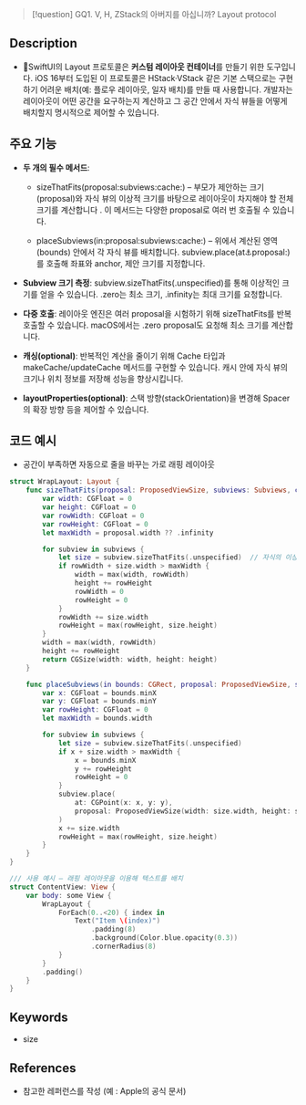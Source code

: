 >[!question]
>GQ1. V, H, ZStack의 아버지를 아십니까? Layout protocol

## Description
- SwiftUI의 Layout 프로토콜은 **커스텀 레이아웃 컨테이너**를 만들기 위한 도구입니다. iOS 16부터 도입된 이 프로토콜은 HStack·VStack 같은 기본 스택으로는 구현하기 어려운 배치(예: 플로우 레이아웃, 일자 배치)를 만들 때 사용합니다. 개발자는 레이아웃이 어떤 공간을 요구하는지 계산하고 그 공간 안에서 자식 뷰들을 어떻게 배치할지 명시적으로 제어할 수 있습니다.

## 주요 기능
+ **두 개의 필수 메서드**:
    - sizeThatFits(proposal:subviews:cache:) – 부모가 제안하는 크기(proposal)와 자식 뷰의 이상적 크기를 바탕으로 레이아웃이 차지해야 할 전체 크기를 계산합니다 . 이 메서드는 다양한 proposal로 여러 번 호출될 수 있습니다.
        
    - placeSubviews(in:proposal:subviews:cache:) – 위에서 계산된 영역(bounds) 안에서 각 자식 뷰를 배치합니다. subview.place(at:anchor:proposal:)를 호출해 좌표와 anchor, 제안 크기를 지정합니다.
    
- **Subview 크기 측정**: subview.sizeThatFits(.unspecified)를 통해 이상적인 크기를 얻을 수 있습니다. .zero는 최소 크기, .infinity는 최대 크기를 요청합니다.
    
- **다중 호출**: 레이아웃 엔진은 여러 proposal을 시험하기 위해 sizeThatFits를 반복 호출할 수 있습니다. macOS에서는 .zero proposal도 요청해 최소 크기를 계산합니다.
    
- **캐싱(optional)**: 반복적인 계산을 줄이기 위해 Cache 타입과 makeCache/updateCache 메서드를 구현할 수 있습니다. 캐시 안에 자식 뷰의 크기나 위치 정보를 저장해 성능을 향상시킵니다.
    
- **layoutProperties(optional)**: 스택 방향(stackOrientation)을 변경해 Spacer의 확장 방향 등을 제어할 수 있습니다.

## 코드 예시
+ 공간이 부족하면 자동으로 줄을 바꾸는 가로 래핑 레이아웃
```swift
struct WrapLayout: Layout {
    func sizeThatFits(proposal: ProposedViewSize, subviews: Subviews, cache: inout ()) -> CGSize {
        var width: CGFloat = 0
        var height: CGFloat = 0
        var rowWidth: CGFloat = 0
        var rowHeight: CGFloat = 0
        let maxWidth = proposal.width ?? .infinity

        for subview in subviews {
            let size = subview.sizeThatFits(.unspecified)  // 자식의 이상적 크기
            if rowWidth + size.width > maxWidth {
                width = max(width, rowWidth)
                height += rowHeight
                rowWidth = 0
                rowHeight = 0
            }
            rowWidth += size.width
            rowHeight = max(rowHeight, size.height)
        }
        width = max(width, rowWidth)
        height += rowHeight
        return CGSize(width: width, height: height)
    }

    func placeSubviews(in bounds: CGRect, proposal: ProposedViewSize, subviews: Subviews, cache: inout ()) {
        var x: CGFloat = bounds.minX
        var y: CGFloat = bounds.minY
        var rowHeight: CGFloat = 0
        let maxWidth = bounds.width

        for subview in subviews {
            let size = subview.sizeThatFits(.unspecified)
            if x + size.width > maxWidth {
                x = bounds.minX
                y += rowHeight
                rowHeight = 0
            }
            subview.place(
                at: CGPoint(x: x, y: y),
                proposal: ProposedViewSize(width: size.width, height: size.height)
            )
            x += size.width
            rowHeight = max(rowHeight, size.height)
        }
    }
}

/// 사용 예시 – 래핑 레이아웃을 이용해 텍스트를 배치
struct ContentView: View {
    var body: some View {
        WrapLayout {
            ForEach(0..<20) { index in
                Text("Item \(index)")
                    .padding(8)
                    .background(Color.blue.opacity(0.3))
                    .cornerRadius(8)
            }
        }
        .padding()
    }
}
```

## Keywords
+ size

## References
- 참고한 레퍼런스를 작성 (예 : Apple의 공식 문서)